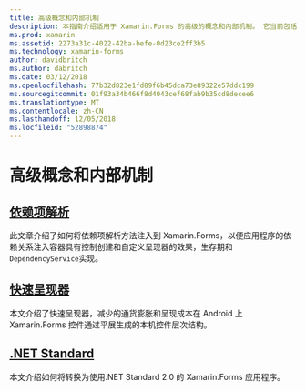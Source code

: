 ```yaml
---
title: 高级概念和内部机制
description: 本指南介绍适用于 Xamarin.Forms 的高级的概念和内部机制。 它当前包括有关快速呈现器和.NET Standard 的文章。
ms.prod: xamarin
ms.assetid: 2273a31c-4022-42ba-befe-0d23ce2ff3b5
ms.technology: xamarin-forms
author: davidbritch
ms.author: dabritch
ms.date: 03/12/2018
ms.openlocfilehash: 77b32d823e1fd89f6b45dca73e89322e57ddc199
ms.sourcegitcommit: 01f93a34b466f8d4043cef68fab9b35cd8decee6
ms.translationtype: MT
ms.contentlocale: zh-CN
ms.lasthandoff: 12/05/2018
ms.locfileid: "52898874"
---
```

# <a name="advanced-concepts--internals"></a>高级概念和内部机制

## <a name="dependency-resolutiondependency-resolutionmd"></a>[依赖项解析](dependency-resolution.md)

此文章介绍了如何将依赖项解析方法注入到 Xamarin.Forms，以便应用程序的依赖关系注入容器具有控制创建和自定义呈现器的效果，生存期和`DependencyService`实现。

## <a name="fast-renderersfast-renderersmd"></a>[快速呈现器](fast-renderers.md)

本文介绍了快速呈现器，减少的通货膨胀和呈现成本在 Android 上 Xamarin.Forms 控件通过平展生成的本机控件层次结构。

## <a name="net-standardnet-standardmd"></a>[.NET Standard](net-standard.md)

本文介绍如何将转换为使用.NET Standard 2.0 的 Xamarin.Forms 应用程序。
